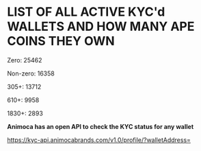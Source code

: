 # LIST OF ALL ACTIVE KYC'd WALLETS AND HOW MANY APE COINS THEY OWN

Zero: 25462

Non-zero: 16358

305+: 13712

610+: 9958

1830+: 2893

**Animoca has an open API to check the KYC status for any wallet**

https://kyc-api.animocabrands.com/v1.0/profile/?walletAddress=